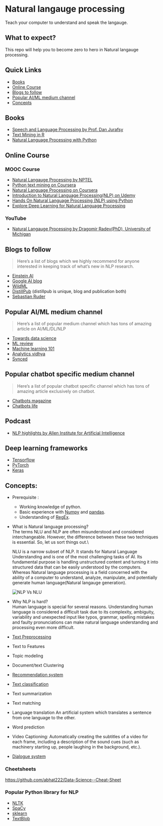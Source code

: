 # Natural langauge processing

Teach your computer to understand and speak the langauge.

## What to expect?

This repo will help you to become zero to hero in Natural langauge processing.

## Quick Links
- [Books](#books)
- [Online Course](#online-course)
- [Blogs to follow](#blogs-to-follow)
- [Popular AI/ML medium channel](#popular-ai/ml-medium-channel)
- [Concepts](#concepts)

## Books
- [Speech and Language Processing by Prof. Dan Jurafsy](https://web.stanford.edu/~jurafsky/slp3/)
- [Text Mining in R](https://www.tidytextmining.com)
- [Natural Language Processing with Python](https://www.nltk.org/book/)

## Online Course
### MOOC Course
- [Natural Langauge Processing by NPTEL](https://nptel.ac.in/courses/106101007/1)
- [Python text mining on Coursera](https://www.coursera.org/learn/python-text-mining)
- [Natural Language Processing on Coursera](https://www.coursera.org/learn/language-processing)
- [Introduction to Natural Language Processing(NLP) on Udemy](https://www.udemy.com/natural-language-processing/)
- [Hands On Natural Language Processing (NLP) using Python](https://www.udemy.com/hands-on-natural-language-processing-using-python/)
- [Explore Deep Learning for Natural Language Processing](https://trailhead.salesforce.com/en/content/learn/trails/explore-deep-learning-for-nlp)

### YouTube
- [Natural Langauge Processing by Dragomir Radev(PhD), University of Michigan](https://www.youtube.com/playlist?list=PLLssT5z_DsK8BdawOVCCaTCO99Ya58ryR)

## Blogs to follow
> Here’s a list of blogs which we highly recommend for anyone interested in keeping track of what’s new in NLP research.
- [Einstein AI](https://einstein.ai/research)
- [Google AI blog](https://ai.googleblog.com/)
- [WildML](http://www.wildml.com/)
- [DistillPub](https://distill.pub/) (distillpub is unique, blog and publication both)
- [Sebastian Ruder](http://ruder.io/)

## Popular AI/ML medium channel
> Here’s a list of popular medium channel which has tons of amazing article on AI/ML/DL/NLP
- [Towards data science](https://towardsdatascience.com/)
- [ML review](https://medium.com/mlreview)
- [Machine learning 101](https://medium.com/machine-learning-101)
- [Analytics vidhya](https://medium.com/analytics-vidhya)
- [Synced](https://medium.com/@Synced)

## Popular chatbot specific medium channel
> Here’s a list of popular chatbot specific channel which has tons of amazing article exclusively on chatbot.
- [Chatbots magazine](https://chatbotsmagazine.com/)
- [Chatbots life](https://chatbotslife.com/)

## Podcast
- [NLP highlights by Allen Institute for Artificial Intelligence](https://podcasts.apple.com/us/podcast/nlp-highlights/id1235937471)

## Deep learning frameworks
- [Tensorflow](https://www.tensorflow.org/)
- [PyTorch](https://pytorch.org/)
- [Keras](https://keras.io/)

## Concepts:
- Prerequisite :
 	-	Working knowledge of python.
 	- 	Basic experience with [Numpy](https://colab.research.google.com/github/GokuMohandas/practicalAI/blob/master/notebooks/02_NumPy.ipynb) and [pandas](https://colab.research.google.com/github/GokuMohandas/practicalAI/blob/master/notebooks/03_Pandas.ipynb).
 	- 	Understanding of [RegEx](https://www.analyticsvidhya.com/blog/2015/06/regular-expression-python/).

- What is Natural language processing?\
	The terms NLU and NLP are often misunderstood and considered interchangeable. However, the difference between these two techniques is essential. So, let us 
	sort things out.\

	NLU is a narrow subset of NLP. It stands for Natural Language Understanding and is one of the most challenging tasks of AI. Its fundamental purpose is handling unstructured content and turning it into structured data that can be easily understood by the computers.
	Whereas Natural language processing is a field concerned with the ability of a computer to understand, analyze, manipulate, and potentially generate human language(Natural langauge generation).
	
	![NLP Vs NLU](../../Images/NLU-and-NLP.jpg)
	
- Why NLP is hard?\
	Human language is special for several reasons. Understanding human language is considered a difficult task due to its complexity, ambiguity, variability and unexpected input like typos, grammar, spelling mistakes and faulty pronunciations can make natural language understanding and processing even more difficult.
	
- [Text Preprocessing](./Concepts/Text%20preprocessing)
- Text to Features
- Topic modeling
- Document/text Clustering
- [Recommendation system](./Concepts/Recommendation%20system)
- [Text classification](./Concepts/Text%20classification)
- Text summarization
- Text matching
- Language translation
	An artificial system which translates a sentence from one language to the other.
- Word prediction
- Video Captioning:
	Automatically creating the subtitles of a video for each frame, including a description of the sound cues (such as machinery starting up, people laughing in the background, etc.).
- [Dialogue system](http://web.stanford.edu/class/cs20si/lectures/slides_13.pdf)


### Cheetsheets
https://github.com/abhat222/Data-Science--Cheat-Sheet

### Popular Python library for NLP
- [NLTK](https://www.nltk.org/)
- [SpaCy](https://spacy.io/)
- [sklearn](https://scikit-learn.org/stable/)
- [TextBlob](https://textblob.readthedocs.io/en/dev/)